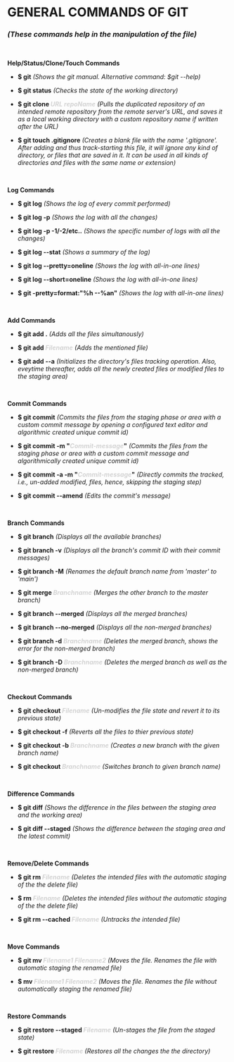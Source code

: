 # GENERAL COMMANDS OF GIT

### _(These commands help in the manipulation of the file)_

<br>

**Help/Status/Clone/Touch Commands**

+ **$ git** _(Shows the git manual. Alternative command: $git --help)_

+ **$ git status** _(Checks the state of the working directory)_

+ **$ git clone <span style="color:lightgray">_URL_ _repoName_</span>** _(Pulls the duplicated repository of an intended remote repository from the remote server's URL, and saves it as a local working directory with a custom repository name if written after the URL)_

+ **$ git touch .gitignore** _(Creates a blank file with the name '.gitignore'. After adding and thus track-starting this file, it will ignore any kind of directory, or files that are saved in it. It can be used in all kinds of directories and files with the same name or extension)_

<br>

**Log Commands**

+ **$ git log** _(Shows the log of every commit performed)_

+ **$ git log -p** _(Shows the log with all the changes)_

+ **$ git log -p -1/-2/etc..** _(Shows the specific number of logs with all the changes)_

+ **$ git log --stat** _(Shows a summary of the log)_

+ **$ git log --pretty=oneline** _(Shows the log with all-in-one lines)_

+ **$ git log --short=oneline** _(Shows the log with all-in-one lines)_

+ **$ git -pretty=format:"%h --%an"** _(Shows the log with all-in-one lines)_

<br>

**Add Commands**

+ **$ git add .** _(Adds all the files simultanously)_

+ **$ git add <span style="color:lightgray">_Filename_</span>** _(Adds the mentioned file)_

+ **$ git add --a** _(Initializes the directory's files tracking operation. Also, eveytime thereafter, adds all the newly created files or modified files to the staging area)_

<br>

**Commit Commands**

+ **$ git commit** _(Commits the files from the staging phase or area with a custom commit message by opening a configured text editor and algorithmic created unique commit id)_

+ **$ git commit -m "<span style="color:lightgray">_Commit-message_</span>"** _(Commits the files from the staging phase or area with a custom commit message and algorithmically created unique commit id)_

+ **$ git commit -a -m "<span style="color:lightgray">_Commit-message_</span>"** _(Directly commits the tracked, i.e., un-added modified, files, hence, skipping the staging step)_

+ **$ git commit --amend** _(Edits the commit's message)_

<br>

**Branch Commands**

+ **$ git branch** _(Displays all the available branches)_

+ **$ git branch -v** _(Displays all the branch's commit ID with their commit messages)_

+ **$ git branch -M** _(Renames the default branch name from 'master' to 'main')_

+ **$ git merge <span style="color:lightgray">_Branchname_</span>** _(Merges the other branch to the master branch)_

+ **$ git branch --merged** _(Displays all the merged branches)_

+ **$ git branch --no-merged** _(Displays all the non-merged branches)_

+ **$ git branch -d <span style="color:lightgray">_Branchname_</span>** _(Deletes the merged branch, shows the error for the non-merged branch)_

+ **$ git branch -D <span style="color:lightgray">_Branchname_</span>** _(Deletes the merged branch as well as the non-merged branch)_

<br>

**Checkout Commands**

+ **$ git checkout <span style="color:lightgray">_Filename_</span>** _(Un-modifies the file state and revert it to its previous state)_

+ **$ git checkout -f** _(Reverts all the files to thier previous state)_

+ **$ git checkout -b <span style="color:lightgray">_Branchname_</span>** _(Creates a new branch with the given branch name)_

+ **$ git checkout <span style="color:lightgray">_Branchname_</span>** _(Switches branch to given branch name)_

<br>

**Difference Commands**

+ **$ git diff** _(Shows the difference in the files between the staging area and the working area)_

+ **$ git diff --staged** _(Shows the difference between the staging area and the latest commit)_

<br>

**Remove/Delete Commands**

+ **$ git rm <span style="color:lightgray">_Filename_</span>** _(Deletes the intended files with the automatic staging of the the delete file)_

+ **$ rm <span style="color:lightgray">_Filename_</span>** _(Deletes the intended files without the automatic staging of the the delete file)_

+ **$ git rm --cached <span style="color:lightgray">_Filename_</span>** _(Untracks the intended file)_

<br>

**Move Commands**

+ **$ git mv <span style="color:lightgray">_Filename1 Filename2_</span>** _(Moves the file. Renames the file with automatic staging the renamed file)_

+ **$ mv <span style="color:lightgray">_Filename1 Filename2_</span>** _(Moves the file. Renames the file without automatically staging the renamed file)_

<br>

**Restore Commands**

+ **$ git restore --staged <span style="color:lightgray">_Filename_</span>** _(Un-stages the file from the staged state)_

+ **$ git restore <span style="color:lightgray">_Filename_</span>** _(Restores all the changes the the directory)_
